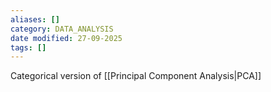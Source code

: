```yaml
---
aliases: []
category: DATA_ANALYSIS
date modified: 27-09-2025
tags: []
---
```

Categorical version of [[Principal Component Analysis|PCA]]

